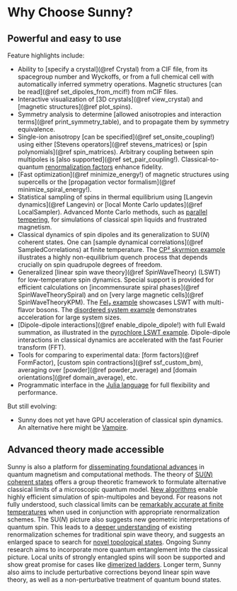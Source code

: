 
# Why Choose Sunny?

## Powerful and easy to use

Feature highlights include:

- Ability to [specify a crystal](@ref Crystal) from a CIF file, from its
  spacegroup number and Wyckoffs, or from a full chemical cell with
  automatically inferred symmetry operations. Magnetic structures [can be
  read](@ref set_dipoles_from_mcif!) from mCIF files.
- Interactive visualization of [3D crystals](@ref view_crystal) and [magnetic
  structures](@ref plot_spins).
- Symmetry analysis to determine [allowed anisotropies and interaction
  terms](@ref print_symmetry_table), and to propagate them by symmetry
  equivalence.
- Single-ion anisotropy [can be specified](@ref set_onsite_coupling!) using
  either [Stevens operators](@ref stevens_matrices) or [spin polynomials](@ref
  spin_matrices). Arbitrary coupling between spin multipoles is [also
  supported](@ref set_pair_coupling!). Classical-to-quantum [renormalization
  factors](@ref "Interaction Renormalization") enhance fidelity.
- [Fast optimization](@ref minimize_energy!) of magnetic structures using
  supercells or the [propagation vector formalism](@ref
  minimize_spiral_energy!).
- Statistical sampling of spins in thermal equilibrium using [Langevin
  dynamics](@ref Langevin) or [local Monte Carlo updates](@ref LocalSampler).
  Advanced Monte Carlo methods, such as [parallel
  tempering](https://github.com/SunnySuite/Sunny.jl/tree/main/examples/extra/Advanced_MC),
  for simulations of classical spin liquids and frustrated magnetism.
- Classical dynamics of spin dipoles and its generalization to SU(_N_) coherent
  states. One can [sample dynamical correlations](@ref SampledCorrelations) at
  finite temperature. The [CP² skyrmion example](@ref "6. Dynamical quench into
  CP² skyrmion liquid") illustrates a highly non-equilibrium quench process that
  depends crucially on spin quadrupole degrees of freedom.
- Generalized [linear spin wave theory](@ref SpinWaveTheory) (LSWT) for
  low-temperature spin dynamics. Special support is provided for efficient
  calculations on [incommensurate spiral phases](@ref SpinWaveTheorySpiral) and
  on [very large magnetic cells](@ref SpinWaveTheoryKPM). The [FeI₂
  example](@ref "3. Multi-flavor spin wave simulations of FeI₂") showcases LSWT
  with multi-flavor bosons. The [disordered system example](@ref "9. Disordered
  systems") demonstrates acceleration for large system sizes.
- [Dipole-dipole interactions](@ref enable_dipole_dipole!) with full Ewald
  summation, as illustrated in the [pyrochlore LSWT example](@ref "7. Long-range
  dipole interactions"). Dipole-dipole interactions in classical dynamics are
  accelerated with the fast Fourier transform (FFT).
- Tools for comparing to experimental data: [form factors](@ref FormFactor),
  [custom spin contractions](@ref ssf_custom_bm), averaging over [powder](@ref
  powder_average) and [domain orientations](@ref domain_average), etc.
- Programmatic interface in the [Julia language](https://julialang.org/) for
  full flexibility and performance.

But still evolving:

- Sunny does not yet have GPU acceleration of classical spin dynamics. An
  alternative here might be [Vampire](https://vampire.york.ac.uk/).

## Advanced theory made accessible

Sunny is also a platform for [disseminating foundational
advances](https://github.com/SunnySuite/Sunny.jl/wiki/Sunny-literature#methods)
in quantum magnetism and computational methods. The theory of [SU(_N_) coherent
states](https://doi.org/10.1103/PhysRevB.104.104409) offers a group theoretic
framework to formulate alternative classical limits of a microscopic quantum
model. [New algorithms](https://doi.org/10.1103/PhysRevB.106.235154) enable
highly efficient simulation of spin-multipoles and beyond. For reasons not fully
understood, such classical limits can be [remarkably accurate at finite
temperatures](https://doi.org/10.1103/PhysRevB.109.014427) when used in
conjunction with appropriate renormalization schemes. The SU(_N_) picture also
suggests new geometric interpretations of quantum spin. This leads to a [deeper
understanding](https://arxiv.org/abs/2304.03874) of existing renormalization
schemes for traditional spin wave theory, and suggests an enlarged space to
search for [novel topological
states](https://doi.org/10.1038/s41467-023-39232-8). Ongoing Sunny research aims
to incorporate more quantum entanglement into the classical picture. Local units
of strongly entangled spins will soon be supported and show great promise for
cases like [dimerized ladders](https://doi.org/10.1103/PhysRevB.110.104403).
Longer term, Sunny also aims to include perturbative corrections beyond linear
spin wave theory, as well as a non-perturbative treatment of quantum bound
states.
